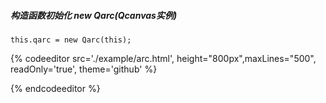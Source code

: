 ##### 构造函数初始化 new Qarc\(Qcanvas实例\)

```
this.qarc = new Qarc(this);
```

{% codeeditor   src='./example/arc.html', height="800px",maxLines="500", readOnly='true', theme='github' %}

{% endcodeeditor %}

